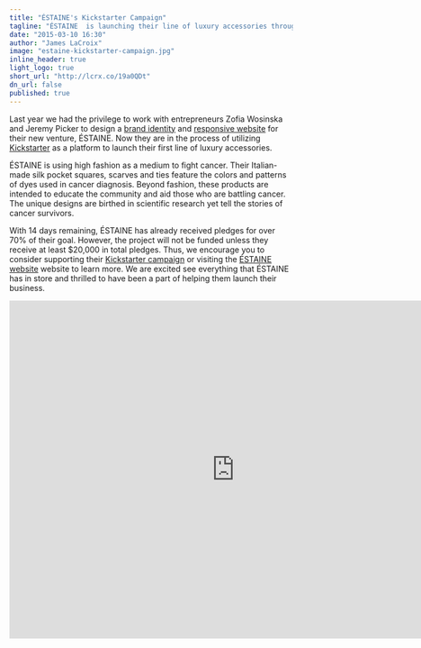 ```yaml
---
title: "ÉSTAINE's Kickstarter Campaign"
tagline: "ÉSTAINE  is launching their line of luxury accessories through the Kickstarter platform."
date: "2015-03-10 16:30"
author: "James LaCroix"
image: "estaine-kickstarter-campaign.jpg"
inline_header: true
light_logo: true
short_url: "http://lcrx.co/19a0QDt"
dn_url: false
published: true
---
```


Last year we had the privilege to work with entrepreneurs Zofia Wosinska and Jeremy Picker to design a  [brand identity](http://www.lacroixdesign.net/case-studies/estaine/) and [responsive website](http://www.lacroixdesign.net/case-studies/estaine/) for their new venture, ÉSTAINE. Now they are in the process of utilizing [Kickstarter](https://www.kickstarter.com/projects/146567895/estaine-science-fashion-impact-shop-smart-fight-ca) as a platform to launch their first line of luxury accessories.

ÉSTAINE  is using high fashion as a medium to fight cancer. Their Italian-made silk pocket squares, scarves and ties feature the colors and patterns of dyes used in cancer diagnosis. Beyond fashion, these products are intended to educate the community and aid those who are battling cancer. The unique designs are birthed in scientific research yet tell the stories of cancer survivors.

With 14 days remaining, ÉSTAINE  has already received pledges for over 70% of their goal. However, the project will not be funded unless they receive at least $20,000 in total pledges. Thus, we encourage you to consider supporting their [Kickstarter campaign](https://www.kickstarter.com/projects/146567895/estaine-science-fashion-impact-shop-smart-fight-ca) or visiting the [ÉSTAINE website](http://www.estaine.com/) website to learn more. We are excited see everything that ÉSTAINE has in store and thrilled to have been a part of helping them launch their business.

<iframe width="800" height="600" src="https://www.kickstarter.com/projects/146567895/estaine-science-fashion-impact-shop-smart-fight-ca/widget/video.html" frameborder="0" scrolling="no"> </iframe>
